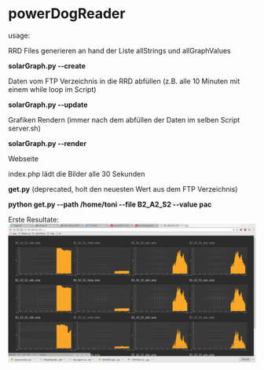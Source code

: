 # powerDogReader

usage:

RRD Files generieren an hand der Liste allStrings und allGraphValues

**solarGraph.py --create**

Daten vom FTP Verzeichnis in die RRD abfüllen (z.B. alle 10 Minuten mit einem while loop im Script)

**solarGraph.py --update**

Grafiken Rendern (immer nach dem abfüllen der Daten im selben Script server.sh)

**solarGraph.py --render**

Webseite

index.php lädt die Bilder alle 30 Sekunden

**get.py** (deprecated, holt den neuesten Wert aus dem FTP Verzeichnis)

**python get.py --path /home/toni --file B2_A2_S2 --value pac**


Erste Resultate:
![First Results](https://raw.githubusercontent.com/braindef/powerDogReader/master/firstResults.png "First Results")
